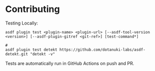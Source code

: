# Contributing

Testing Locally:

```shell
asdf plugin test <plugin-name> <plugin-url> [--asdf-tool-version <version>] [--asdf-plugin-gitref <git-ref>] [test-command*]

#
asdf plugin test detekt https://github.com/dotanuki-labs/asdf-detekt.git "detekt -v"
```

Tests are automatically run in GitHub Actions on push and PR.
